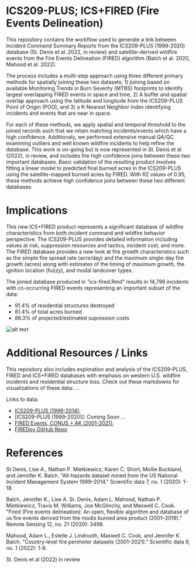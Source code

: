 # ICS209-PLUS; ICS+FIRED (Fire Events Delineation)

This repository contains the workflow used to generate a link between Incident Command Summary Reports from the ICS209-PLUS (1999-2020) database (St. Denis et al. 2022, in review) and satellite-derived wildfire events from the Fire Events Delineation (FIRED) algorithm (Balch et al. 2020, Mahood et al. 2022).

The process includes a multi-step approach using three different primary methods for spatially joining these two datasets; 1) joining based on available Monitoring Trends in Burn Severity (MTBS) footprints to identify largest overlapping FIRED events in space and time, 2) A buffer and spatial overlap approach using the latitude and longitude from the ICS209-PLUS Point of Origin (POO), and 3) a K-Nearest Neighbor index identifying incidents and events that are near in space.

For each of these methods, we apply spatial and temporal threshold to the joined records such that we retain matching incidents/events which have a high confidence. Additionaly, we performed extensive manual QA/QC examining outliers and well known wildfire incidents to help refine the database. This work is on-going but is now represented in St. Denis et al. (2022), in review, and includes the high confidence joins between these two important databases. Basic validation of the resulting product involves fitting a linear model to predicted final burned acres in the ICS209-PLUS using the satellite-mapped burned acres by FIRED. With R2 values of 0.95, these methods achieve high confidence joins between these two different databases.

# Implications

This new ICS+FIRED product represents a significant database of wildfire characteristics from both incident command and wildfire behavior perspective. The ICS209-PLUS provides detailed information including values at risk, suppression resources and tactics, incident cost, and more. The FIRED database provides a new look at fire growth characteristics such as the simple fire spread rate (acre/day) and the maximum single-day fire growth (acres) along with estimates of the timing of maximum growth, the ignition location (fuzzy), and modal landcover types. 

The joined database produced in "ics-fired.Rmd" results in 14,796 incidents with co-occurring FIRED events representing an important subset of the data:

* 91.4% of residential structures destroyed
* 81.4% of total acres burned 
* 86.3% of projected/estimated supression costs

![alt text](https://github.com/maxwellCcook/[ics209-plus-fired/blob/main/image.jpg?raw=true)

# Additional Resources / Links

This repository also includes exploration and analysis of the ICS209-PLUS, FIRED and ICS+FIRED databases with emphasis on western U.S. wildfire incidents and residential structure loss. Check out these markdowns for visualizations of these data: ...

Links to data:

* [ICS209-PLUS (1999-2014)](https://figshare.com/articles/dataset/ICS209-PLUS_Cleaned_databases/8048252/14); 
* [ICS209-PLUS (1999-2020)]: Coming Soon ...
* [FIRED Events, CONUS + AK (2001-2021)](https://scholar.colorado.edu/concern/datasets/d504rm74m); 
* [FIREDpy GitHub Repo](https://github.com/earthlab/firedpy)

# References

St Denis, Lise A., Nathan P. Mietkiewicz, Karen C. Short, Mollie Buckland, and Jennifer K. Balch. "All-hazards dataset mined from the US National Incident Management System 1999–2014." Scientific data 7, no. 1 (2020): 1-18.

Balch, Jennifer K., Lise A. St. Denis, Adam L. Mahood, Nathan P. Mietkiewicz, Travis M. Williams, Joe McGlinchy, and Maxwell C. Cook. "Fired (Fire events delineation): An open, flexible algorithm and database of us fire events derived from the modis burned area product (2001–2019)." Remote Sensing 12, no. 21 (2020): 3498.

Mahood, Adam L., Estelle J. Lindrooth, Maxwell C. Cook, and Jennifer K. Balch. "Country-level fire perimeter datasets (2001–2021)." Scientific data 9, no. 1 (2022): 1-8.

St. Denis et al (2022) in review
